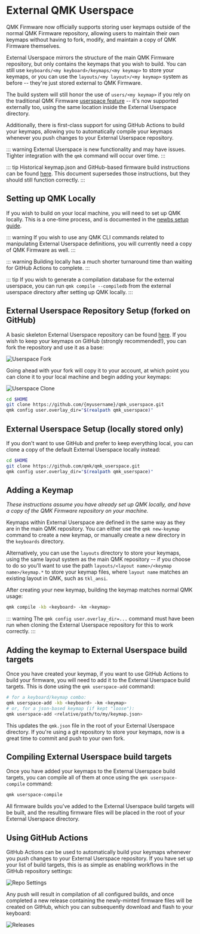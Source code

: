 # External QMK Userspace

QMK Firmware now officially supports storing user keymaps outside of the normal QMK Firmware repository, allowing users to maintain their own keymaps without having to fork, modify, and maintain a copy of QMK Firmware themselves.

External Userspace mirrors the structure of the main QMK Firmware repository, but only contains the keymaps that you wish to build. You can still use `keyboards/<my keyboard>/keymaps/<my keymap>` to store your keymaps, or you can use the `layouts/<my layout>/<my keymap>` system as before -- they're just stored external to QMK Firmware.

The build system will still honor the use of `users/<my keymap>` if you rely on the traditional QMK Firmware [userspace feature](feature_userspace) -- it's now supported externally too, using the same location inside the External Userspace directory.

Additionally, there is first-class support for using GitHub Actions to build your keymaps, allowing you to automatically compile your keymaps whenever you push changes to your External Userspace repository.

::: warning
External Userspace is new functionality and may have issues. Tighter integration with the `qmk` command will occur over time.
:::

::: tip
Historical keymap.json and GitHub-based firmware build instructions can be found [here](newbs_building_firmware_workflow). This document supersedes those instructions, but they should still function correctly.
:::

## Setting up QMK Locally

If you wish to build on your local machine, you will need to set up QMK locally. This is a one-time process, and is documented in the [newbs setup guide](newbs).

::: warning
If you wish to use any QMK CLI commands related to manipulating External Userspace definitions, you will currently need a copy of QMK Firmware as well.
:::

::: warning
Building locally has a much shorter turnaround time than waiting for GitHub Actions to complete.
:::

::: tip
If you wish to generate a compilation database for the external userspace, you can run `qmk compile --compiledb` from the external userspace directory after setting up QMK locally.
:::

## External Userspace Repository Setup (forked on GitHub)

A basic skeleton External Userspace repository can be found [here](https://github.com/qmk/qmk_userspace). If you wish to keep your keymaps on GitHub (strongly recommended!), you can fork the repository and use it as a base:

![Userspace Fork](https://i.imgur.com/hcegguh.png)

Going ahead with your fork will copy it to your account, at which point you can clone it to your local machine and begin adding your keymaps:

![Userspace Clone](https://i.imgur.com/CWYmsk8.png)

```sh
cd $HOME
git clone https://github.com/{myusername}/qmk_userspace.git
qmk config user.overlay_dir="$(realpath qmk_userspace)"
```

## External Userspace Setup (locally stored only)

If you don't want to use GitHub and prefer to keep everything local, you can clone a copy of the default External Userspace locally instead:

```sh
cd $HOME
git clone https://github.com/qmk/qmk_userspace.git
qmk config user.overlay_dir="$(realpath qmk_userspace)"
```

## Adding a Keymap

_These instructions assume you have already set up QMK locally, and have a copy of the QMK Firmware repository on your machine._

Keymaps within External Userspace are defined in the same way as they are in the main QMK repository. You can either use the `qmk new-keymap` command to create a new keymap, or manually create a new directory in the `keyboards` directory.

Alternatively, you can use the `layouts` directory to store your keymaps, using the same layout system as the main QMK repository -- if you choose to do so you'll want to use the path `layouts/<layout name>/<keymap name>/keymap.*` to store your keymap files, where `layout name` matches an existing layout in QMK, such as `tkl_ansi`.

After creating your new keymap, building the keymap matches normal QMK usage:

```sh
qmk compile -kb <keyboard> -km <keymap>
```

::: warning
The `qmk config user.overlay_dir=...` command must have been run when cloning the External Userspace repository for this to work correctly.
:::

## Adding the keymap to External Userspace build targets

Once you have created your keymap, if you want to use GitHub Actions to build your firmware, you will need to add it to the External Userspace build targets. This is done using the `qmk userspace-add` command:

```sh
# for a keyboard/keymap combo:
qmk userspace-add -kb <keyboard> -km <keymap>
# or, for a json-based keymap (if kept "loose"):
qmk userspace-add <relative/path/to/my/keymap.json>
```

This updates the `qmk.json` file in the root of your External Userspace directory. If you're using a git repository to store your keymaps, now is a great time to commit and push to your own fork.

## Compiling External Userspace build targets

Once you have added your keymaps to the External Userspace build targets, you can compile all of them at once using the `qmk userspace-compile` command:

```sh
qmk userspace-compile
```

All firmware builds you've added to the External Userspace build targets will be built, and the resulting firmware files will be placed in the root of your External Userspace directory.

## Using GitHub Actions

GitHub Actions can be used to automatically build your keymaps whenever you push changes to your External Userspace repository. If you have set up your list of build targets, this is as simple as enabling workflows in the GitHub repository settings:

![Repo Settings](https://i.imgur.com/EVkxOt1.png)

Any push will result in compilation of all configured builds, and once completed a new release containing the newly-minted firmware files will be created on GitHub, which you can subsequently download and flash to your keyboard:

![Releases](https://i.imgur.com/zmwOL5P.png)
